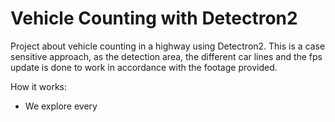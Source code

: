 # Vehicle Counting with Detectron2
Project about vehicle counting in a highway using Detectron2. This is a case sensitive approach, as the detection area, the different car lines and the fps update is done
to work in accordance with the footage provided. 

How it works:
 - We explore every 
